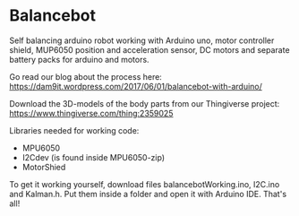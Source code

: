 # Balancebot
Self balancing arduino robot working with Arduino uno, motor controller shield, MUP6050 position and acceleration sensor, DC motors and separate battery packs for arduino and motors.

Go read our blog about the process here: 
https://dam9it.wordpress.com/2017/06/01/balancebot-with-arduino/

Download the 3D-models of the body parts from our Thingiverse project:
https://www.thingiverse.com/thing:2359025

Libraries needed for working code:
  - MPU6050
  - I2Cdev (is found inside MPU6050-zip)
  - MotorShied

To get it working yourself, download files balancebotWorking.ino, I2C.ino and Kalman.h. Put them inside a folder and open it with Arduino IDE. That's all! 
